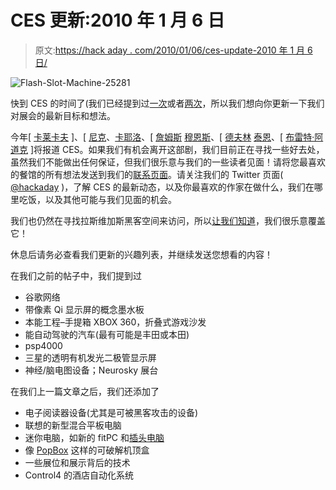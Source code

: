 # CES 更新:2010 年 1 月 6 日

> 原文:[https://hack aday . com/2010/01/06/ces-update-2010 年 1 月 6 日/](https://hackaday.com/2010/01/06/ces-update-january-6th-2010/)

![](../Images/bc8f2268ea0ba315b364c5082e942bb7.png "Flash-Slot-Machine-25281")

快到 CES 的时间了(我们已经提到过[一次](http://hackaday.com/2009/12/28/hackaday-at-ces/)或者[两次](http://hackaday.com/2010/01/05/ces-update-january-5-2010)，所以我们想向你更新一下我们对展会的最新目标和想法。

今年[ [卡莱卡夫](http://hackaday.com/author/calebkraft/) ]、[ [尼克](http://hackaday.com/author/nickcaiello/)、[卡耶洛](http://hackaday.com/author/nickcaiello/)、[ [詹姆斯](http://hackaday.com/author/jahmez/) [穆恩斯](http://hackaday.com/author/jahmez/)、[ [德夫林](http://hackaday.com/author/dthyne/) [泰恩](http://hackaday.com/author/dthyne/)、[ [布雷特·阿道克](http://hackaday.com/author/brettthaddock/) ]将报道 CES。如果我们有机会离开这部剧，我们目前正在寻找一些好去处，虽然我们不能做出任何保证，但我们很乐意与我们的一些读者见面！请将您最喜欢的餐馆的所有想法发送到我们的[联系页面](http://hackaday.com/contact-hack-a-day/)。请关注我们的 Twitter 页面( [@hackaday](https://twitter.com/hackaday) )，了解 CES 的最新动态，以及你最喜欢的作家在做什么，我们在哪里吃饭，以及其他可能与我们见面的机会。

我们也仍然在寻找拉斯维加斯黑客空间来访问，所以[让我们知道](http://hackaday.com/contact-hack-a-day/)，我们很乐意覆盖它！

休息后请务必查看我们更新的兴趣列表，并继续发送您想看的内容！

在我们之前的帖子中，我们提到过

*   谷歌网络
*   带像素 Qi 显示屏的概念墨水板
*   本能工程–手提箱 XBOX 360，折叠式游戏沙发
*   能自动驾驶的汽车(最有可能是丰田或本田)
*   psp4000
*   三星的透明有机发光二极管显示屏
*   神经/脑电图设备；Neurosky 展台

在我们上一篇文章之后，我们还添加了

*   电子阅读器设备(尤其是可被黑客攻击的设备)
*   联想的新型混合平板电脑
*   迷你电脑，如新的 fitPC 和[插头电脑](http://www.h-online.com/open/news/item/Marvell-announces-Plug-Computer-3-0-897322.html)
*   像 [PopBox](http://www.ehomeupgrade.com/2010/01/05/syabas-unveils-the-popbox-hd-network-media-adapter/) 这样的可破解机顶盒
*   一些展位和展示背后的技术
*   Control4 的酒店自动化系统